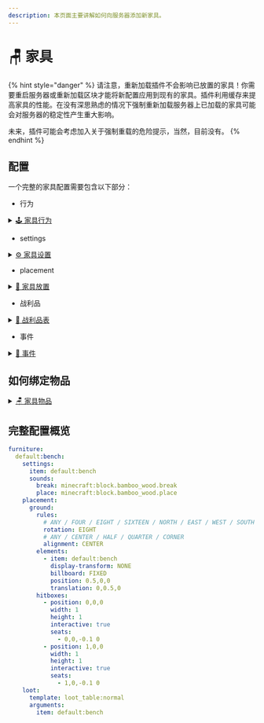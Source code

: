 ```yaml
---
description: 本页面主要讲解如何向服务器添加新家具。
---
```


# 🪑 家具

{% hint style="danger" %}
请注意，重新加载插件不会影响已放置的家具！你需要重启服务器或重新加载区块才能将新配置应用到现有的家具。插件利用缓存来提高家具的性能。在没有深思熟虑的情况下强制重新加载服务器上已加载的家具可能会对服务器的稳定性产生重大影响。

未来，插件可能会考虑加入关于强制重载的危险提示，当然，目前没有。
{% endhint %}

## 配置 <a href="#sections-to-configure" id="sections-to-configure"></a>

一个完整的家具配置需要包含以下部分：

* 行为

<details>

<summary><a href="furniture-behaviors.md">🕹️ 家具行为</a></summary>



</details>

* settings

<details>

<summary><a href="./#jia-ju-she-zhi">⚙️ 家具设置</a></summary>



</details>

* placement

<details>

<summary><a href="https://mo-mi.gitbook.io/xiaomomi-plugins/craftengine/plugin-wiki/craftengine/add-new-contents/furniture/furniture-placement">📍 家具放置</a></summary>



</details>

* 战利品

<details>

<summary><a href="https://mo-mi.gitbook.io/xiaomomi-plugins/craftengine/plugin-wiki/craftengine/add-new-contents/loot-table">💎 战利品表</a></summary>



</details>

* 事件

<details>

<summary><a href="https://mo-mi.gitbook.io/xiaomomi-plugins/craftengine/plugin-wiki/craftengine/add-new-contents/events">🪇 事件</a></summary>



</details>

## 如何绑定物品 <a href="#how-to-bind-items" id="how-to-bind-items"></a>

<details>

<summary><a href="https://mo-mi.gitbook.io/xiaomomi-plugins/craftengine/plugin-wiki/craftengine/add-new-contents/items/item-behaviors/furniture-item">🪑 家具物品</a></summary>



</details>

## 完整配置概览 <a href="#full-config-overview" id="full-config-overview"></a>

```yaml
furniture:
  default:bench:
    settings:
      item: default:bench
      sounds:
        break: minecraft:block.bamboo_wood.break
        place: minecraft:block.bamboo_wood.place
    placement:
      ground:
        rules:
          # ANY / FOUR / EIGHT / SIXTEEN / NORTH / EAST / WEST / SOUTH
          rotation: EIGHT
          # ANY / CENTER / HALF / QUARTER / CORNER
          alignment: CENTER
        elements:
          - item: default:bench
            display-transform: NONE
            billboard: FIXED
            position: 0.5,0,0
            translation: 0,0.5,0
        hitboxes:
          - position: 0,0,0
            width: 1
            height: 1
            interactive: true
            seats:
              - 0,0,-0.1 0
          - position: 1,0,0
            width: 1
            height: 1
            interactive: true
            seats:
              - 1,0,-0.1 0
    loot:
      template: loot_table:normal
      arguments:
        item: default:bench
```
